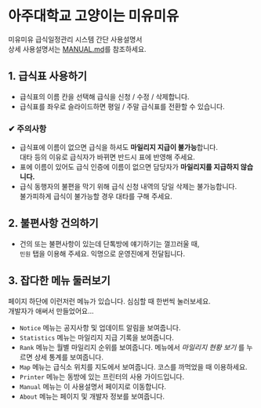 아주대학교 고양이는 미유미유
=================

미유미유 급식일정관리 시스템 간단 사용설명서  
상세 사용설명서는 [MANUAL.md](https://github.com/luftaquila/ajoumeow/blob/master/Markdown/MANUAL.md)를 참조하세요.

## 1. 급식표 사용하기
* 급식표의 이름 칸을 선택해 급식을 신청 / 수정 / 삭제합니다.
* 급식표를 좌우로 슬라이드하면 평일 / 주말 급식표를 전환할 수 있습니다.  

### ✔ 주의사항
* 급식표에 이름이 없으면 급식을 하셔도 **마일리지 지급이 불가능**합니다.  
대타 등의 이유로 급식자가 바뀌면 반드시 표에 반영해 주세요.
* 표에 이름이 있어도 급식 인증에 이름이 없으면 담당자가 **마일리지를 지급하지 않습니다.**
* 급식 동행자의 불편을 막기 위해 급식 신청 내역의 당일 삭제는 불가능합니다.  
불가피하게 급식이 불가능할 경우 대타를 구해 주세요.

## 2. 불편사항 건의하기
* 건의 또는 불편사항이 있는데 단톡방에 얘기하기는 껄끄러울 때,  
`민원` 탭을 이용해 주세요. 익명으로 운영진에게 전달됩니다.

## 3. 잡다한 메뉴 둘러보기
페이지 하단에 이런저런 메뉴가 있습니다. 심심할 때 한번씩 눌러보세요.  
개발자가 애써서 만들었어요...
* `Notice` 메뉴는 공지사항 및 업데이트 알림을 보여줍니다.
* `Statistics` 메뉴는 마일리지 지급 기록을 보여줍니다.
* `Rank` 메뉴는 월별 마일리지 순위를 보여줍니다.
메뉴에서 *마일리지 현황 보기* 를 누르면 상세 통계를 보여줍니다.
* `Map` 메뉴는 급식소 위치를 지도에서 보여줍니다. 코스를 까먹었을 때 이용하세요.
* `Printer` 메뉴는 동방에 있는 프린터의 사용 가이드입니다.
* `Manual` 메뉴는 이 사용설명서 페이지로 이동합니다.
* `About` 메뉴는 페이지 및 개발자 정보를 보여줍니다.
